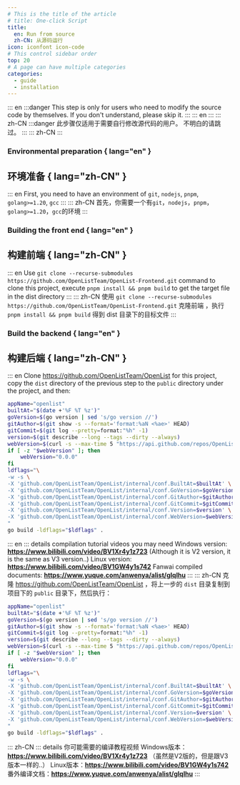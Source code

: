 ```yaml
---
# This is the title of the article
# title: One-click Script
title:
  en: Run from source
  zh-CN: 从源码运行
icon: iconfont icon-code
# This control sidebar order
top: 20
# A page can have multiple categories
categories:
  - guide
  - installation
---
```


::: en
:::danger
This step is only for users who need to modify the source code by themselves. If you don't understand, please skip it.
:::
::: en
:::
::: zh-CN
:::danger
此步骤仅适用于需要自行修改源代码的用户。 不明白的请跳过。
:::
::: zh-CN
:::

### **Environmental preparation** { lang="en" }

## **环境准备** { lang="zh-CN" }

::: en
First, you need to have an environment of `git`, `nodejs`, `pnpm`, `golang>=1.20`, `gcc`
:::
::: zh-CN
首先，你需要一个有`git`，`nodejs`，`pnpm`，`golang>=1.20`，`gcc`的环境
:::

### **Building the front end** { lang="en" }

## **构建前端** { lang="zh-CN" }

::: en
Use `git clone --recurse-submodules https://github.com/OpenListTeam/OpenList-Frontend.git` command to clone this project, execute `pnpm install && pnpm build` to get the target file in the dist directory
:::
::: zh-CN
使用 `git clone --recurse-submodules https://github.com/OpenListTeam/OpenList-Frontend.git` 克隆前端 ，执行 `pnpm install && pnpm build` 得到 dist 目录下的目标文件
:::

### **Build the backend** { lang="en" }

## **构建后端** { lang="zh-CN" }

::: en
Clone https://github.com/OpenListTeam/OpenList for this project, copy the `dist` directory of the previous step to the `public` directory under the project, and then:

```bash
appName="openlist"
builtAt="$(date +'%F %T %z')"
goVersion=$(go version | sed 's/go version //')
gitAuthor=$(git show -s --format='format:%aN <%ae>' HEAD)
gitCommit=$(git log --pretty=format:"%h" -1)
version=$(git describe --long --tags --dirty --always)
webVersion=$(curl -s --max-time 5 "https://api.github.com/repos/OpenListTeam/OpenList-Frontend/releases/latest" -L | grep '"tag_name":' | sed -E 's/.*"([^"]+)".*/\1/' | sed 's/^v//')
if [ -z "$webVersion" ]; then
    webVersion="0.0.0"
fi
ldflags="\
-w -s \
-X 'github.com/OpenListTeam/OpenList/internal/conf.BuiltAt=$builtAt' \
-X 'github.com/OpenListTeam/OpenList/internal/conf.GoVersion=$goVersion' \
-X 'github.com/OpenListTeam/OpenList/internal/conf.GitAuthor=$gitAuthor' \
-X 'github.com/OpenListTeam/OpenList/internal/conf.GitCommit=$gitCommit' \
-X 'github.com/OpenListTeam/OpenList/internal/conf.Version=$version' \
-X 'github.com/OpenListTeam/OpenList/internal/conf.WebVersion=$webVersion' \
"
go build -ldflags="$ldflags" .
```

::: en
::: details compilation tutorial videos you may need
Windows version: **https://www.bilibili.com/video/BV1Xr4y1z723** (Although it is V2 version, it is the same as V3 version..)
Linux version: **https://www.bilibili.com/video/BV1GW4y1s742**
Fanwai compiled documents: **https://www.yuque.com/anwenya/alist/glqlhu**
:::
::: zh-CN
克隆 https://github.com/OpenListTeam/OpenList ，将上一步的 `dist` 目录复制到项目下的 `public` 目录下，然后执行：

```bash
appName="openlist"
builtAt="$(date +'%F %T %z')"
goVersion=$(go version | sed 's/go version //')
gitAuthor=$(git show -s --format='format:%aN <%ae>' HEAD)
gitCommit=$(git log --pretty=format:"%h" -1)
version=$(git describe --long --tags --dirty --always)
webVersion=$(curl -s --max-time 5 "https://api.github.com/repos/OpenListTeam/OpenList-Frontend/releases/latest" -L | grep '"tag_name":' | sed -E 's/.*"([^"]+)".*/\1/' | sed 's/^v//')
if [ -z "$webVersion" ]; then
    webVersion="0.0.0"
fi
ldflags="\
-w -s \
-X 'github.com/OpenListTeam/OpenList/internal/conf.BuiltAt=$builtAt' \
-X 'github.com/OpenListTeam/OpenList/internal/conf.GoVersion=$goVersion' \
-X 'github.com/OpenListTeam/OpenList/internal/conf.GitAuthor=$gitAuthor' \
-X 'github.com/OpenListTeam/OpenList/internal/conf.GitCommit=$gitCommit' \
-X 'github.com/OpenListTeam/OpenList/internal/conf.Version=$version' \
-X 'github.com/OpenListTeam/OpenList/internal/conf.WebVersion=$webVersion' \
"
go build -ldflags="$ldflags" .
```

::: zh-CN
::: details 你可能需要的编译教程视频
Windows版本：**https://www.bilibili.com/video/BV1Xr4y1z723**
（虽然是V2版的，但是跟V3版本一样的..）
Linux版本：**https://www.bilibili.com/video/BV1GW4y1s742**
番外编译文档：**https://www.yuque.com/anwenya/alist/glqlhu**
:::
